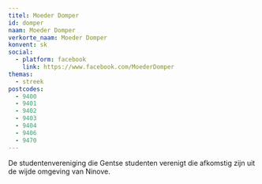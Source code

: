 ```yaml
---
titel: Moeder Domper
id: domper
naam: Moeder Domper
verkorte_naam: Moeder Domper
konvent: sk
social:
  - platform: facebook
    link: https://www.facebook.com/MoederDomper
themas:
  - streek
postcodes:
  - 9400
  - 9401
  - 9402
  - 9403
  - 9404
  - 9406
  - 9470
---
```


De studentenvereniging die Gentse studenten verenigt die afkomstig zijn uit de wijde omgeving van Ninove.
